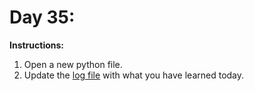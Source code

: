 # Day 35: 
**Instructions:** 
1. Open a new python file.
2. Update the [log file](../../log.md) with what you have learned today.
